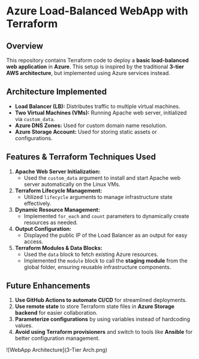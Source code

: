 # Azure Load-Balanced WebApp with Terraform

## Overview
This repository contains Terraform code to deploy a **basic load-balanced web application** in **Azure**. This setup is inspired by the traditional **3-tier AWS architecture**, but implemented using Azure services instead.

## Architecture Implemented
- **Load Balancer (LB):** Distributes traffic to multiple virtual machines.
- **Two Virtual Machines (VMs):** Running Apache web server, initialized via `custom_data`.
- **Azure DNS Zones:** Used for custom domain name resolution.
- **Azure Storage Account:** Used for storing static assets or configurations.

## Features & Terraform Techniques Used
1. **Apache Web Server Initialization:**
   - Used the `custom_data` argument to install and start Apache web server automatically on the Linux VMs.
2. **Terraform Lifecycle Management:**
   - Utilized `lifecycle` arguments to manage infrastructure state effectively.
3. **Dynamic Resource Management:**
   - Implemented `for_each` and `count` parameters to dynamically create resources as needed.
4. **Output Configuration:**
   - Displayed the public IP of the Load Balancer as an output for easy access.
5. **Terraform Modules & Data Blocks:**
   - Used the `data` block to fetch existing Azure resources.
   - Implemented the `module` block to call the **staging module** from the global folder, ensuring reusable infrastructure components.


## Future Enhancements
1. **Use GitHub Actions to automate CI/CD** for streamlined deployments.
2. **Use remote state** to store Terraform state files in **Azure Storage backend** for easier collaboration.
3. **Parameterize configurations** by using variables instead of hardcoding values.
4. **Avoid using Terraform provisioners** and switch to tools like **Ansible** for better configuration management.


![WebApp Architecture](3-Tier Arch.png)
